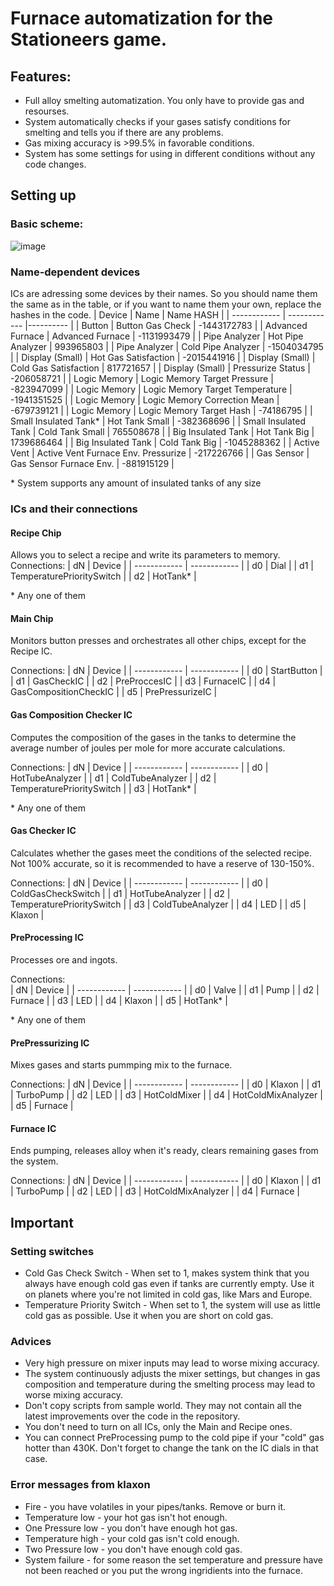 # Furnace automatization for the Stationeers game.
## Features:
* Full alloy smelting automatization. You only have to provide gas and resourses.
* System automatically checks if your gases satisfy conditions for smelting and tells you if there are any problems.
* Gas mixing accuracy is >99.5% in favorable conditions.
* System has some settings for using in different conditions without any code changes.
## Setting up
### Basic scheme:
![image](https://github.com/user-attachments/assets/6f392f0c-e74e-4c68-8bf0-e907dbb62d5d)
### Name-dependent devices
ICs are adressing some devices by their names. So you should name them the same as in the table, or if you want to name them your own, replace the hashes in the code.
| Device       |  Name        | Name HASH |
| ------------ | ------------ |---------- |
| Button | Button Gas Check | -1443172783 |
| Advanced Furnace | Advanced Furnace | -1131993479 |
| Pipe Analyzer | Hot Pipe Analyzer | 993965803 |
| Pipe Analyzer | Cold Pipe Analyzer | -1504034795 |
| Display (Small) | Hot Gas Satisfaction | -2015441916 |
| Display (Small) | Cold Gas Satisfaction | 817721657 |
| Display (Small) | Pressurize Status | -206058721 |
| Logic Memory | Logic Memory Target Pressure | -823947099 |
| Logic Memory | Logic Memory Target Temperature | -1941351525 |
| Logic Memory | Logic Memory Correction Mean | -679739121 |
| Logic Memory | Logic Memory Target Hash | -74186795 |
| Small Insulated Tank* | Hot Tank Small | -382368696 |
| Small Insulated Tank | Cold Tank Small | 765508678 |
| Big Insulated Tank | Hot Tank Big | 1739686464 |
| Big Insulated Tank | Cold Tank Big | -1045288362 |
| Active Vent | Active Vent Furnace Env. Pressurize | -217226766 |
| Gas Sensor | Gas Sensor Furnace Env. | -881915129 |

\* System supports any amount of insulated tanks of any size
### ICs and their connections
#### Recipe Chip
Allows you to select a recipe and write its parameters to memory.
Connections: 
| dN      |  Device        |
| ------------ | ------------ |
| d0 | Dial |
| d1 | TemperaturePrioritySwitch |
| d2 | HotTank* |

\* Any one of them
#### Main Chip
Monitors button presses and orchestrates all other chips, except for the Recipe IC.

Connections: 
| dN      |  Device        |
| ------------ | ------------ |
| d0 | StartButton |
| d1 | GasCheckIC |
| d2 | PreProccesIC |
| d3 | FurnaceIC |
| d4 | GasCompositionCheckIC |
| d5 | PrePressurizeIC |  
#### Gas Composition Checker IC
Computes the composition of the gases in the tanks to determine the average number of joules per mole for more accurate calculations.

Connections: 
| dN      |  Device        |
| ------------ | ------------ |
| d0 | HotTubeAnalyzer |
| d1 | ColdTubeAnalyzer |
| d2 | TemperaturePrioritySwitch |
| d3 | HotTank* |

\* Any one of them
#### Gas Checker IC
Calculates whether the gases meet the conditions of the selected recipe. Not 100% accurate, so it is recommended to have a reserve of 130-150%.

Connections: 
| dN      |  Device        |
| ------------ | ------------ |
| d0 | ColdGasCheckSwitch |
| d1 | HotTubeAnalyzer |
| d2 | TemperaturePrioritySwitch |
| d3 | ColdTubeAnalyzer |
| d4 | LED |
| d5 | Klaxon |
#### PreProcessing IC
Processes ore and ingots.

Connections:  
| dN      |  Device        |
| ------------ | ------------ |
| d0 | Valve |
| d1 | Pump |
| d2 | Furnace |
| d3 | LED |
| d4 | Klaxon |
| d5 | HotTank* |

\* Any one of them
#### PrePressurizing IC
Mixes gases and starts pummping mix to the furnace.

Connections: 
| dN      |  Device        |
| ------------ | ------------ |
| d0 | Klaxon |
| d1 | TurboPump |
| d2 | LED |
| d3 | HotColdMixer |
| d4 | HotColdMixAnalyzer |
| d5 | Furnace |    
#### Furnace IC
Ends pumping, releases alloy when it's ready, сlears remaining gases from the system.

Connections: 
| dN      |  Device        |
| ------------ | ------------ |
| d0 | Klaxon |
| d1 | TurboPump |
| d2 | LED |
| d3 | HotColdMixAnalyzer |
| d4 | Furnace |    

## Important
### Setting switches
* Cold Gas Check Switch - When set to 1, makes system think that you always have enough cold gas even if tanks are currently empty. Use it on planets where you're not limited in cold gas, like Mars and Europe.
* Temperature Priority Switch  - When set to 1, the system will use as little cold gas as possible. Use it when you are short on cold gas.
### Advices
* Very high pressure on mixer inputs may lead to worse mixing accuracy.
* The system continuously adjusts the mixer settings, but changes in gas composition and temperature during the smelting process may lead to worse mixing accuracy.
* Don't copy scripts from sample world. They may not contain all the latest improvements over the code in the repository.
* You don't need to turn on all ICs, only the Main and Recipe ones.
* You can connect PreProcessing pump to the cold pipe if your "cold" gas hotter than 430K. Don't forget to change the tank on the IC dials in that case.
### Error messages from klaxon
* Fire - you have volatiles in your pipes/tanks. Remove or burn it.
* Temperature low - your hot gas isn't hot enough.
* One Pressure low - you don't have enough hot gas.
* Temperature high - your cold gas isn't cold enough.
* Two Pressure low - you don't have enough cold gas.
* System failure - for some reason the set temperature and pressure have not been reached or you put the wrong ingridients into the furnace.
